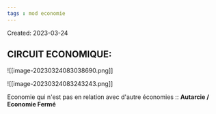 ```yaml
---
tags : mod economie
---
```

Created: 2023-03-24

## CIRCUIT ECONOMIQUE:

![[image-20230324083038690.png]]

![[image-20230324083243243.png]]

Economie qui n'est pas en relation avec d'autre économies :: **Autarcie / Economie Fermé**
